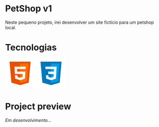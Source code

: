 # PetShop v1

Neste pequeno projeto, irei desenvolver um site fictício para um petshop local.

# Tecnologias 

<p float="left">
  <img src="./assets/img/icons-html-5.svg" alt="HTML">
  <img src="./assets/img/icons-css3.svg" alt="CSS">
</p>

# Project preview

<em>Em desenvolvimento...</em>
